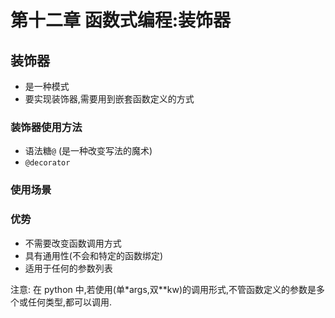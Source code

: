 # 第十二章 函数式编程:装饰器

## 装饰器

- 是一种模式
- 要实现装饰器,需要用到嵌套函数定义的方式

### 装饰器使用方法

- 语法糖`@` (是一种改变写法的魔术)
- `@decorator`

### 使用场景

### 优势

- 不需要改变函数调用方式
- 具有通用性(不会和特定的函数绑定)
- 适用于任何的参数列表

注意:
在 python 中,若使用(单\*args,双\*\*kw)的调用形式,不管函数定义的参数是多个或任何类型,都可以调用.
